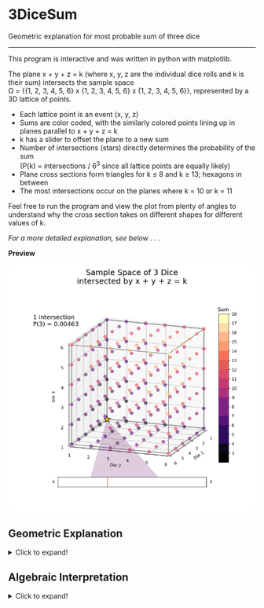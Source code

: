 # 3DiceSum
Geometric explanation for most probable sum of three dice

---
This program is interactive and was written in python with matplotlib.

The plane x + y + z = k (where x, y, z are the individual dice rolls and k is their sum) intersects the sample space\
Ω = {{1, 2, 3, 4, 5, 6} x {1, 2, 3, 4, 5, 6} x {1, 2, 3, 4, 5, 6}}, represented by a 3D lattice of points.

- Each lattice point is an event (x, y, z)
- Sums are color coded, with the similarly colored points lining up in planes parallel to x + y + z = k
- k has a slider to offset the plane to a new sum
- Number of intersections (stars) directly determines the probability of the sum\
(P(k) = intersections / 6<sup>3</sup> since all lattice points are equally likely)
- Plane cross sections form triangles for k ≤ 8 and k ≥ 13; hexagons in between
- The most intersections occur on the planes where k = 10 or k = 11

Feel free to run the program and view the plot from plenty of angles to understand why the cross section takes on different shapes for different values of k.

*For a more detailed explanation, see below . . .*

**Preview**

![](https://github.com/SamuelHunter/3DiceSum/blob/master/k_range_anim.gif)

Geometric Explanation
---------------------

<details>
  <summary>Click to expand!</summary>

### 2 Dice

If you've ever played Catan, you would know that the most probable sum is 7, since it can occur the most ways.
However, a geometric argument would be that the line

x + y = 7

intersects the sample space Ω = {{1, 2, 3, 4, 5, 6} x {1, 2, 3, 4, 5, 6}}\
at the most lattice points (6 out of 6<sup>2</sup>, where each is equally likely for fair dice).

![](https://github.com/SamuelHunter/3DiceSum/blob/master/2_dice_sample_space.PNG)\
[Image credit: Professor Hanbaek Lyu](https://ccle.ucla.edu/pluginfile.php/2659609/mod_resource/content/0/lecturenote1.pdf)

### 3 Dice

A seemingly likely solution would be the plane

x + y + z = 8

because it intersects the sample space at three vertices of the cube (1, 1, 6), (1, 6, 1), (6, 1, 1): a sum of 8,\
The cross section forms a triangle with maximum area. For k < 8, the triangles are closer to the vertex (1, 1, 1), and therefore contain less area, implying that they contain less lattice points than when k = 8.

![](https://upload.wikimedia.org/wikipedia/commons/thumb/7/75/Cube-vertex-figure-middle.svg/220px-Cube-vertex-figure-middle.svg.png)
![](https://upload.wikimedia.org/wikipedia/commons/thumb/3/3b/Cube-vertex-figure-large.svg/200px-Cube-vertex-figure-large.svg.png)

[Image credit: Wikipedia](https://en.wikipedia.org/wiki/Vertex_figure)

However, according to [Wolfram Alpha](http://mathworld.wolfram.com/Dice.html), 10 and 11 are the most likely sums for 3 dice!

![](http://mathworld.wolfram.com/images/eps-gif/DicePlots_770.gif)

I created this plot to determine why the seemingly symmetrical answer of 8 was incorrect.\
After observing the plot from many angles, I concluded that a hexagonal cross section intersects more lattice points than a triangular one. The 6 edges of the hexagon connect lattice points better than the triangle's 3. Where the k = 8 triangle had a vertex, the k = 10 and k = 11 hexagons have sides that cross the top and bottom faces of the box.

![](http://mathworld.wolfram.com/images/eps-gif/CubeHexagon1_800.gif)

[Image credit: Wolfram Alpha](http://mathworld.wolfram.com/Cube.html)
</details>

Algebraic Interpretation
------------------------

<details>
  <summary>Click to expand!</summary>

In the corresponding homework question, [Professor Lyu](https://hanbaeklyu.com/) introduced an alternative approach to this question, which generalizes well for n dice.\
This method is computationally feasible and does not involve higher dimensional geometry.

Consider the following identity
(x + x<sup>2</sup> + x<sup>3</sup> + x<sup>4</sup> + x<sup>5</sup> + x<sup>6</sup>)<sup>3</sup>\
= x<sup>18</sup> + 3x<sup>17</sup> + 6x<sup>16</sup> + 10x<sup>15</sup> + 15x<sup>14</sup> + 21x<sup>13</sup> + 25x<sup>12</sup> + 27x<sup>11</sup> + 27x<sup>10</sup> + 25x<sup>9</sup> + 21x<sup>8</sup> + 15x<sup>7</sup> + 10x<sup>6</sup> + 6x<sup>5</sup> + 3x<sup>4</sup> + x<sup>3</sup>

The following are equivalent:
- coefficient of x<sup>k</sup>
- number of intersections between Ω and the plane x + y + z = k
- number of 3 dice arrangements that sum to k

*To connect the polynomial expansion to the geometric interpretation (and therefore the dice arrangements) . . .*

Compute the cube of (x + x<sup>2</sup> + x<sup>3</sup> + x<sup>4</sup> + x<sup>5</sup> + x<sup>6</sup>) by summing the products on a 3D grid with each axis labeled with ticks from x to x<sup>6</sup>. Recall the power rule: x<sup>m</sup> * x<sup>n</sup> = x<sup>m+n</sup>\
e.g. point (x, x<sup>3</sup>, x<sup>2</sup>) becomes the product x<sup>1+3+2</sup> = x<sup>6</sup>

Finally, group like terms (same power of x), analogous to counting the intersections with matching sums. Note that the coefficients of the expansion sum to 216 (6<sup>3</sup>) as expected.\
Thus, the algebraic and geometric interpretations are equivalent.

For a general n, expand the generating function (x + x<sup>2</sup> + x<sup>3</sup> + x<sup>4</sup> + x<sup>5</sup> + x<sup>6</sup>)<sup>n</sup>\
To learn more, look [here](https://www.qc.edu.hk/math/Advanced%20Level/Dice.htm), [here](http://mathforum.org/library/drmath/view/52207.html), or [here](https://eventuallyalmosteverywhere.wordpress.com/2014/02/02/generating-functions-for-dice/)
</details>
